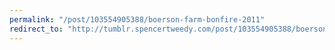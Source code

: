 ```yaml
---
permalink: "/post/103554905388/boerson-farm-bonfire-2011"
redirect_to: "http://tumblr.spencertweedy.com/post/103554905388/boerson-farm-bonfire-2011"
---
```

